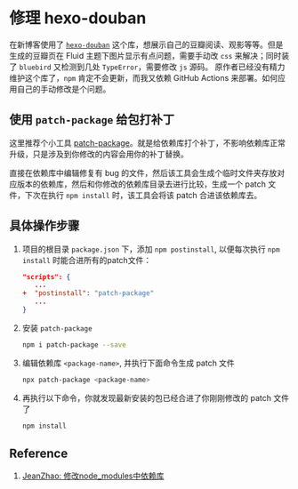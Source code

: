 # 修理 hexo-douban

在新博客使用了 [`hexo-douban`](https://github.com/mythsman/hexo-douban) 这个库，想展示自己的豆瓣阅读、观影等等。但是生成的豆瓣页在 Fluid 主题下图片显示有点问题，需要手动改 `css` 来解决；同时装了 `bluebird` 又检测到几处 `TypeError`，需要修改 `js` 源码。
原作者已经没有精力维护这个库了，`npm` 肯定不会更新，而我又依赖 GitHub Actions 来部署。如何应用自己的手动修改是个问题。

## 使用 `patch-package` 给包打补丁

这里推荐个小工具 [patch-package](https://www.npmjs.com/package/patch-package)。就是给依赖库打个补丁，不影响依赖库正常升级，只是涉及到你修改的内容会用你的补丁替换。

直接在依赖库中编辑修复有 bug 的文件，然后该工具会生成个临时文件夹存放对应版本的依赖库，然后和你修改的依赖库目录去进行比较，生成一个 patch 文件，下次在执行 `npm install` 时，该工具会将该 patch 合进该依赖库去。

## 具体操作步骤

1. 项目的根目录 `package.json` 下，添加 `npm postinstall`, 以便每次执行 `npm install` 时能合进所有的patch文件：

   ```json
   "scripts": {
      ...
   +  "postinstall": "patch-package"
      ...
   }
   ```

2. 安装 `patch-package`

   ```bash
   npm i patch-package --save
   ```

3. 编辑依赖库 `<package-name>`, 并执行下面命令生成 patch 文件

   ```bash
   npx patch-package <package-name>
   ```

4. 再执行以下命令，你就发现最新安装的包已经合进了你刚刚修改的 patch 文件了

   ```bash
   npm install
   ```

## Reference

1. [JeanZhao: 修改node_modules中依赖库](https://juejin.im/post/6844904165328551944)
